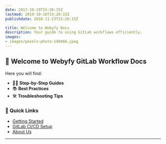 ```yaml
---
date: 2017-10-19T15:26:15Z
lastmod: 2019-10-26T15:26:15Z
publishdate: 2018-11-23T15:26:15Z

title: Welcome to Webyfy Docs
description: Your guide to using GitLab workflows efficiently.
images:
- images/pexels-photo-196666.jpeg
---
```


## 🚀 Welcome to Webyfy GitLab Workflow Docs

Here you will find:

- 🧑‍💻 **Step-by-Step Guides**
- 📚 **Best Practices**
- 🛠️ **Troubleshooting Tips**

### 📖 Quick Links

- [Getting Started](/getting-started/)
- [GitLab CI/CD Setup](/docs/gitlab-ci-cd/)
- [About Us](/about/)

---

